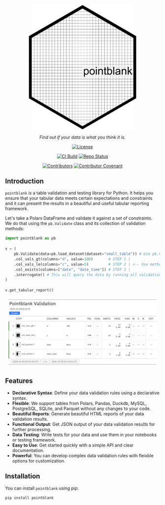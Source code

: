 <div align="center">

<img src="images/pointblank_logo.svg" alt="Pointblank logo" width="350px"/>

_Find out if your data is what you think it is._

[![License](https://img.shields.io/github/license/rich-iannone/pointblank)](https://img.shields.io/github/license/rich-iannone/pointblank)

[![CI Build](https://github.com/rich-iannone/pointblank/actions/workflows/ci-tests.yaml/badge.svg)](https://github.com/rich-iannone/pointblank/actions/workflows/ci-tests.yaml)
[![Repo Status](https://www.repostatus.org/badges/latest/active.svg)](https://www.repostatus.org/#active)

[![Contributors](https://img.shields.io/github/contributors/rich-iannone/pointblank)](https://github.com/rich-iannone/pointblank/graphs/contributors)
[![Contributor Covenant](https://img.shields.io/badge/Contributor%20Covenant-v2.1%20adopted-ff69b4.svg)](https://www.contributor-covenant.org/version/2/1/code_of_conduct.html)

</div>

## Introduction

`pointblank` is a table validation and testing library for Python. It helps you ensure that your tabular data meets certain expectations and constraints and it can present the results in a beautiful and useful tabular reporting framework.

Let's take a Polars DataFrame and validate it against a set of constraints. We do that using the `pb.Validate` class and its collection of validation methods:

```python
import pointblank as pb

v = (
    pb.Validate(data=pb.load_dataset(dataset="small_table")) # Use pb.Validate to start
    .col_vals_gt(columns="d", value=100)       # STEP 1 |
    .col_vals_le(columns="c", value=5)         # STEP 2 | <-- Use methods to build a validation plan
    .col_exists(columns=["date", "date_time"]) # STEP 3 |
    .interrogate() # This will query the data by running all validation steps
)

v.get_tabular_report()
```

<img src="images/pointblank-tabular-report.png" alt="Validation Report">

## Features

- **Declarative Syntax**: Define your data validation rules using a declarative syntax.
- **Flexible**: We support tables from Polars, Pandas, Duckdb, MySQL, PostgreSQL, SQLite, and Parquet without any changes to your code.
- **Beautiful Reports**: Generate beautiful HTML reports of your data validation results.
- **Functional Output**: Get JSON output of your data validation results for further processing.
- **Data Testing**: Write tests for your data and use them in your notebooks or testing framework.
- **Easy to Use**: Get started quickly with a simple API and clear documentation.
- **Powerful**: You can develop complex data validation rules with fleixble options for customization.

## Installation

You can install `pointblank` using pip:

```bash
pip install pointblank
```
